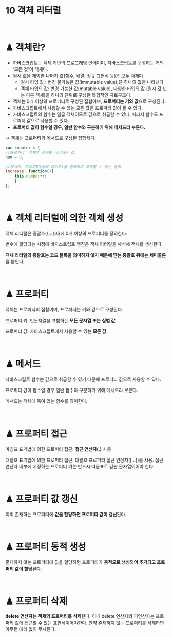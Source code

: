 # 10 객체 리터럴

</br>

# ♟ 객체란?

- 자바스크립트는 객체 기반의 프로그래밍 언어이며, 자바스크립트를 구성하는 거의 ‘모든 것'이 객체다.
- 원시 값을 제외한 나머지 값(함수, 배열, 정규 표현식 등)은 모두 객체다.
  - 원시 타입 값 : 변경 불가능한 값(immutable value),단 하나의 값만 나타낸다
  - 객체 타입의 값: 변경 가능한 값(mutable value), 다양한 타입의 값 (원시 값 또는 다른 객체)을 하나의 단위로 구성한 복합적인 자료구조다.
- 객체는 0개 이상의 프로퍼티로 구성된 집합이며, **프로퍼티는 키와 값**으로 구성된다.
- 자바스크립트에서 사용할 수 있는 모든 값은 프로퍼티 값이 될 수 있다.
- 자바스크립트의 함수는 일급 객체이므로 값으로 취급할 수 있다. 따라서 함수도 프로퍼티 값으로 사용할 수 있다.
- **프로퍼티 값이 함수일 경우, 일반 함수와 구분하기 위해 메서드라 부른다.**

→ 객체는 프로퍼티와 메서드로 구성된 집합체다.

```jsx
var counter = {
//프로퍼티: 객체의 상태를 나타내는 값.
num = 0,

//메서드: 프로퍼티(상태 데이트)를 참조하고 조작할 수 있는 동작.
increase: function(){
	this.number++;
	}
};
```

</br>

# ♟ 객체 리터럴에 의한 객체 생성

객체 리터럴은 중괄호({…})내에 0개 이상의 프로퍼티를 정의한다.

변수에 할당되는 시점에 바자스트립트 엔진은 객체 리터럴을 해석해 객체를 생성한다.

**객체 리터럴의 중괄호는 코드 블록을 의미하지 않기 때문에 닫는 중괄호 뒤에는 세미콜론**을 붙인다.

</br>

# ♟ 프로퍼티

객체는 프로퍼티의 집합이며, 프로퍼티는 키와 값으로 구성된다.

프로퍼티 키: 빈문자열을 포함하는 **모든 문자열 또는 심벌 값**

프로퍼티 값: 자바스크립트에서 사용할 수 있는 **모든 값**

</br>

# ♟ 메서드

자바스크립트 함수는 값으로 취급할 수 있기 때문에 프로퍼티 값으로 사용할 수 있다.

프로퍼티 값이 함수일 경우 일반 함수와 구분하기 위해 메서드라 부른다.

메서드는 객체에 묶여 있는 함수를 의미한다.

</br>

# ♟ 프로퍼티 접근

마침표 표기법에 의한 프로퍼티 접근: **접근 연산자(.)** 사용

대괄호 표기법에 의한 프로퍼티 접근: 대괄호 프로퍼티 접근 연산자([…])를 사용. 접근 연산자 내부에 지정하는 프로퍼티 키는 반드시 따옴표로 감싼 문자열이어야 한다.

</br>

# ♟ 프로퍼티 값 갱신

이미 존재하는 프로퍼티에 **값을 할당하면 프로퍼티 값이 갱신**된다.

</br>

# ♟ 프로퍼티 동적 생성

존재하지 않는 프로퍼티에 값을 할당하면 프로퍼티가 **동적으로 생성되어 추가되고 프로퍼티 값이 할당**된다.

</br>

# ♟ 프로퍼티 삭제

**delete 연산자는 객체의 프로퍼티를 삭제**한다.
이때 delete 연산자의 피연산자는 프로퍼티 값에 접근할 수 있는 표현식이어야한다.
만약 존재하지 않는 프로퍼티를 삭제하면 아무런 에러 없이 무시된다.

</br>
